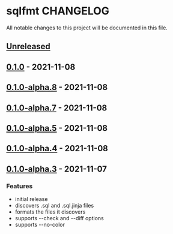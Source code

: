 # sqlfmt CHANGELOG

All notable changes to this project will be documented in this file.

## [Unreleased]

## [0.1.0] - 2021-11-08

## [0.1.0-alpha.8] - 2021-11-08

## [0.1.0-alpha.7] - 2021-11-08

## [0.1.0-alpha.5] - 2021-11-08

## [0.1.0-alpha.4] - 2021-11-08

## [0.1.0-alpha.3] - 2021-11-07

### Features

-   initial release
-   discovers .sql and .sql.jinja files
-   formats the files it discovers
-   supports --check and --diff options
-   supports --no-color

[Unreleased]: https://github.com/tconbeer/sqlfmt/compare/0.1.0...HEAD

[0.1.0]: https://github.com/tconbeer/sqlfmt/compare/0.1.0-alpha.8...0.1.0

[0.1.0-alpha.8]: https://github.com/tconbeer/sqlfmt/compare/0.1.0-alpha.7...0.1.0-alpha.8

[0.1.0-alpha.7]: https://github.com/tconbeer/sqlfmt/compare/0.1.0-alpha.5...0.1.0-alpha.7

[0.1.0-alpha.5]: https://github.com/tconbeer/sqlfmt/compare/0.1.0-alpha.4...0.1.0-alpha.5

[0.1.0-alpha.4]: https://github.com/tconbeer/sqlfmt/compare/0.1.0-alpha.3...0.1.0-alpha.4

[0.1.0-alpha.3]: https://github.com/tconbeer/sqlfmt/compare/be2632583ef7e2af3062777cd38aafacd7d5e575...0.1.0-alpha.3
